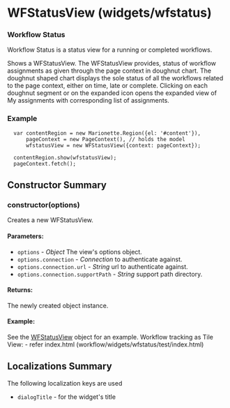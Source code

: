 # WFStatusView (widgets/wfstatus)

### Workflow Status
Workflow Status is a status view for a running or completed workflows.


   Shows a WFStatusView. The WFStatusView provides, status of workflow assignments as given
   through the page context in doughnut chart. The doughnut shaped chart displays the sole status
   of all the workflows related to the page context, either on time, late or complete. Clicking
   on each doughnut segment or on the expanded icon opens the expanded view of My assignments with
   corresponding list of assignments.


### Example

      var contentRegion = new Marionette.Region({el: '#content'}),
          pageContext = new PageContext(), // holds the model
          wfstatusView = new WFStatusView({context: pageContext});

      contentRegion.show(wfstatusView);
      pageContext.fetch();

## Constructor Summary

### constructor(options)

  Creates a new WFStatusView.

#### Parameters:
* `options` - *Object* The view's options object.
* `options.connection` - *Connection* to authenticate against.
* `options.connection.url` - *String* url to authenticate against.
* `options.connection.supportPath` - *String* support path directory.

#### Returns:

  The newly created object instance.

#### Example:

  See the [WFStatusView](#) object for an example.
    Workflow tracking as Tile View:
    - refer index.html (workflow/widgets/wfstatus/test/index.html)

## Localizations Summary

The following localization keys are used

* `dialogTitle` -  for the widget's title



